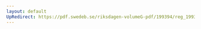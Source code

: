 ```yaml
---
layout: default
UpRedirect: https://pdf.swedeb.se/riksdagen-volumeG-pdf/199394/reg_199394/reg_199394_0035.pdf
---
```

